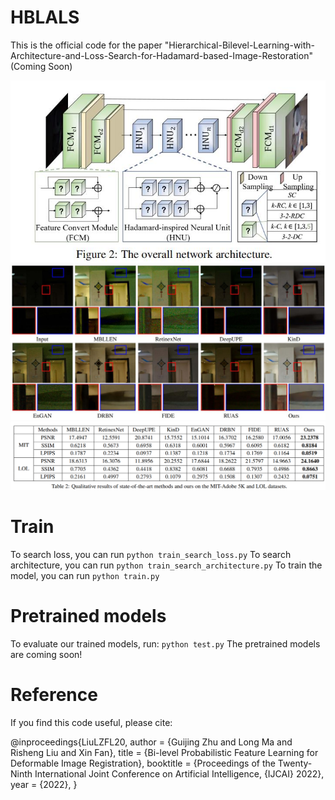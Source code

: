 # HBLALS
This is the official code for the paper "Hierarchical-Bilevel-Learning-with-Architecture-and-Loss-Search-for-Hadamard-based-Image-Restoration" (Coming Soon)


![image](pipeline.jpg)
![image](result1.jpg)
![image](result2.png)

# Train
To search loss, you can run ```python train_search_loss.py```
To search architecture, you can run ```python train_search_architecture.py```
To train the model, you can run ```python train.py```
# Pretrained models
To evaluate our trained models, run:
```python test.py```
The pretrained models are coming soon!

# Reference
If you find this code useful, please cite:

@inproceedings{LiuLZFL20,
author = {Guijing Zhu and Long Ma and Risheng Liu and Xin Fan},
title = {Bi-level Probabilistic Feature Learning for Deformable Image Registration},
booktitle = {Proceedings of the Twenty-Ninth International Joint Conference on Artificial Intelligence, {IJCAI} 2022},
year = {2022},
}
